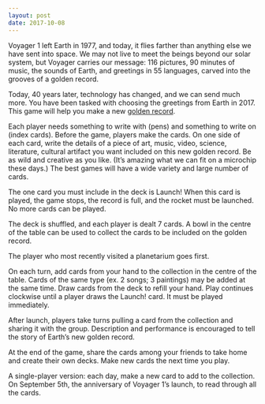 ```yaml
---
layout: post
date: 2017-10-08
---
```


Voyager 1 left Earth in 1977, and today, it flies farther than anything else we have sent into space. We may not live to meet the beings beyond our solar system, but Voyager carries our message: 116 pictures, 90 minutes of music, the sounds of Earth, and greetings in 55 languages, carved into the grooves of a golden record.

Today, 40 years later, technology has changed, and we can send much more. You have been tasked with choosing the greetings from Earth in 2017. This game will help you make a new [golden record](https://jessdriscoll.itch.io/golden-record).

Each player needs something to write with (pens) and something to write on (index cards). Before the game, players make the cards. On one side of each card, write the details of a piece of art, music, video, science, literature, cultural artifact you want included on this new golden record. Be as wild and creative as you like. (It’s amazing what we can fit on a microchip these days.) The best games will have a wide variety and large number of cards.

The one card you must include in the deck is Launch! When this card is played, the game stops, the record is full, and the rocket must be launched. No more cards can be played.

The deck is shuffled, and each player is dealt 7 cards. A bowl in the centre of the table can be used to collect the cards to be included on the golden record. 

The player who most recently visited a planetarium goes first.

On each turn, add cards from your hand to the collection in the centre of the table. Cards of the same type (ex. 2 songs; 3 paintings) may be added at the same time. Draw cards from the deck to refill your hand. Play continues clockwise until a player draws the Launch! card. It must be played immediately.

After launch, players take turns pulling a card from the collection and sharing it with the group. Description and performance is encouraged to tell the story of Earth’s new golden record.

At the end of the game, share the cards among your friends to take home and create their own decks. Make new cards the next time you play.

A single-player version: each day, make a new card to add to the collection. On September 5th, the anniversary of Voyager 1’s launch, to read through all the cards.

